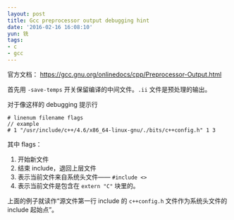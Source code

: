 ```yaml
---
layout: post
title: Gcc preprocessor output debugging hint
date: '2016-02-16 16:08:10'
yun: 铣
tags:
- c
- gcc
---
```


官方文档： https://gcc.gnu.org/onlinedocs/cpp/Preprocessor-Output.html

首先用 `-save-temps` 开关保留编译的中间文件。`.ii` 文件是预处理的输出。

对于像这样的 debugging 提示行
```
# linenum filename flags
// example
# 1 "/usr/include/c++/4.6/x86_64-linux-gnu/./bits/c++config.h" 1 3
```

其中 flags：

1. 开始新文件
2. 结束 include，退回上层文件
3. 表示当前文件来自系统头文件—— `#include <>`
4. 表示当前文件是包含在 `extern "C"` 块里的。

上面的例子就读作“源文件第一行 include 的 `c++config.h` 文件作为系统头文件的 include 起始点”。
